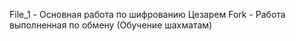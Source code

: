File_1 - Основная работа по шифрованию Цезарем
Fork - Работа выполненная по обмену (Обучение шахматам)
